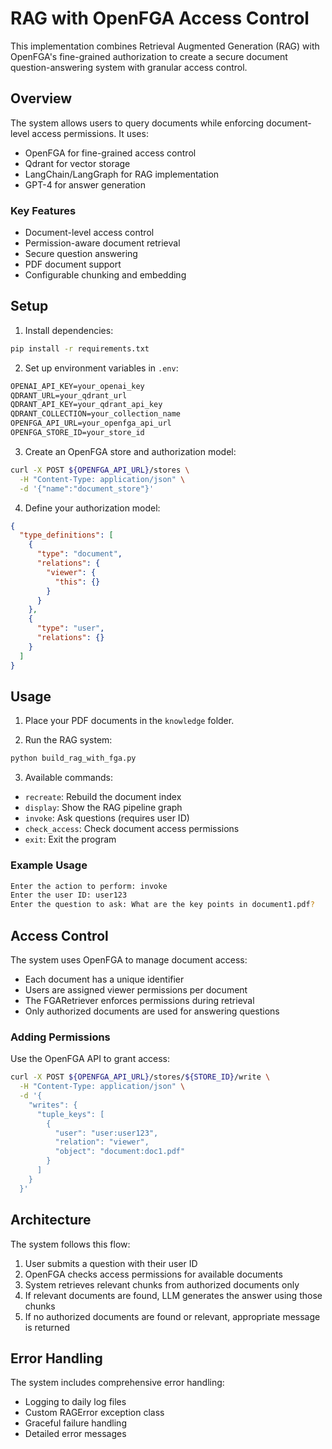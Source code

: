 # RAG with OpenFGA Access Control

This implementation combines Retrieval Augmented Generation (RAG) with OpenFGA's fine-grained authorization to create a secure document question-answering system with granular access control.

## Overview

The system allows users to query documents while enforcing document-level access permissions. It uses:
- OpenFGA for fine-grained access control
- Qdrant for vector storage
- LangChain/LangGraph for RAG implementation
- GPT-4 for answer generation

### Key Features

- Document-level access control
- Permission-aware document retrieval
- Secure question answering
- PDF document support
- Configurable chunking and embedding

## Setup

1. Install dependencies:

```bash
pip install -r requirements.txt
```

2. Set up environment variables in `.env`:

```env:frameworks/open-fga/README.md
OPENAI_API_KEY=your_openai_key
QDRANT_URL=your_qdrant_url
QDRANT_API_KEY=your_qdrant_api_key
QDRANT_COLLECTION=your_collection_name
OPENFGA_API_URL=your_openfga_api_url
OPENFGA_STORE_ID=your_store_id
```

3. Create an OpenFGA store and authorization model:
```bash
curl -X POST ${OPENFGA_API_URL}/stores \
  -H "Content-Type: application/json" \
  -d '{"name":"document_store"}'
```

4. Define your authorization model:
```json
{
  "type_definitions": [
    {
      "type": "document",
      "relations": {
        "viewer": {
          "this": {}
        }
      }
    },
    {
      "type": "user",
      "relations": {}
    }
  ]
}
```

## Usage

1. Place your PDF documents in the `knowledge` folder.

2. Run the RAG system:
```bash
python build_rag_with_fga.py
```

3. Available commands:
- `recreate`: Rebuild the document index
- `display`: Show the RAG pipeline graph
- `invoke`: Ask questions (requires user ID)
- `check_access`: Check document access permissions
- `exit`: Exit the program

### Example Usage

```bash
Enter the action to perform: invoke
Enter the user ID: user123
Enter the question to ask: What are the key points in document1.pdf?
```

## Access Control

The system uses OpenFGA to manage document access:
- Each document has a unique identifier
- Users are assigned viewer permissions per document
- The FGARetriever enforces permissions during retrieval
- Only authorized documents are used for answering questions

### Adding Permissions

Use the OpenFGA API to grant access:
```bash
curl -X POST ${OPENFGA_API_URL}/stores/${STORE_ID}/write \
  -H "Content-Type: application/json" \
  -d '{
    "writes": {
      "tuple_keys": [
        {
          "user": "user:user123",
          "relation": "viewer",
          "object": "document:doc1.pdf"
        }
      ]
    }
  }'
```

## Architecture

The system follows this flow:
1. User submits a question with their user ID
2. OpenFGA checks access permissions for available documents
3. System retrieves relevant chunks from authorized documents only
4. If relevant documents are found, LLM generates the answer using those chunks
5. If no authorized documents are found or relevant, appropriate message is returned

## Error Handling

The system includes comprehensive error handling:
- Logging to daily log files
- Custom RAGError exception class
- Graceful failure handling
- Detailed error messages

